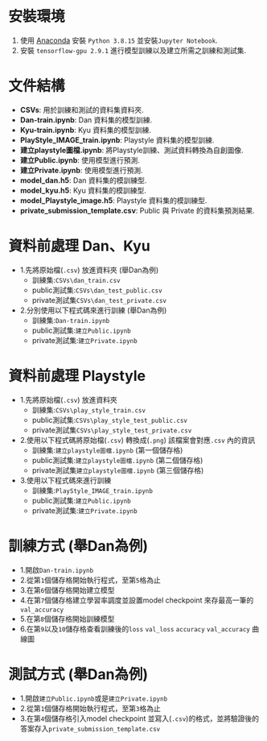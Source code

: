 # 安裝環境
1. 使用 [Anaconda](https://www.anaconda.com/download) 安裝 `Python 3.8.15` 並安裝`Jupyter Notebook`.
2. 安裝 `tensorflow-gpu 2.9.1` 進行模型訓練以及建立所需之訓練和測試集.

# 文件結構

- **CSVs**: 用於訓練和測試的資料集資料夾.
- **Dan-train.ipynb**: Dan 資料集的模型訓練.
- **Kyu-train.ipynb**: Kyu 資料集的模型訓練.
- **PlayStyle_IMAGE_train.ipynb**: Playstyle 資料集的模型訓練.
- **建立playstyle圖檔.ipynb**: 將Playstyle訓練、測試資料轉換為自創圖像.
- **建立Public.ipynb**: 使用模型進行預測.
- **建立Private.ipynb**: 使用模型進行預測.
- **model_dan.h5**: Dan 資料集的模訓練型.
- **model_kyu.h5**: Kyu 資料集的模訓練型.
- **model_Playstyle_image.h5**: Playstyle 資料集的模訓練型.
- **private_submission_template.csv**: Public 與 Private 的資料集預測結果.

# 資料前處理 Dan、Kyu

- 1.先將原始檔(`.csv`) 放進資料夾 (舉Dan為例)
    - 訓練集:`CSVs\dan_train.csv`
    - public測試集:`CSVs\dan_test_public.csv`
    - private測試集`CSVs\dan_test_private.csv`
- 2.分別使用以下程式碼來進行訓練 (舉Dan為例)
    - 訓練集:`Dan-train.ipynb`
    - public測試集:`建立Public.ipynb`
    - private測試集:`建立Private.ipynb`

# 資料前處理 Playstyle

- 1.先將原始檔(`.csv`) 放進資料夾
    - 訓練集:`CSVs\play_style_train.csv`
    - public測試集:`CSVs\play_style_test_public.csv`
    - private測試集`CSVs\play_style_test_private.csv`
- 2.使用以下程式碼將原始檔(`.csv`) 轉換成(`.png`) 該檔案會對應`.csv` 內的資訊
    - 訓練集:`建立playstyle圖檔.ipynb` (第一個儲存格)
    - public測試集:`建立playstyle圖檔.ipynb` (第二個儲存格)
    - private測試集`建立playstyle圖檔.ipynb` (第三個儲存格)
- 3.使用以下程式碼來進行訓練
    - 訓練集:`PlayStyle_IMAGE_train.ipynb`
    - public測試集:`建立Public.ipynb`
    - private測試集:`建立Private.ipynb`

# 訓練方式 (舉Dan為例)

- 1.開啟`Dan-train.ipynb`
- 2.從第`1`個儲存格開始執行程式，至第`5`格為止
- 3.在第`6`個儲存格開始建立模型
- 4.在第`7`個儲存格建立學習率調度並設置model checkpoint 來存最高一筆的`val_accuracy`
- 5.在第`8`個儲存格開始訓練模型
- 6.在第`9`以及`10`儲存格查看訓練後的`loss` `val_loss` `accuracy` `val_accuracy` 曲線圖

# 測試方式 (舉Dan為例)

- 1.開啟`建立Public.ipynb`或是`建立Private.ipynb`
- 2.從第`1`個儲存格開始執行程式，至第`3`格為止
- 3.在第`4`個儲存格引入model checkpoint 並寫入(`.csv`)的格式，並將驗證後的答案存入`private_submission_template.csv`